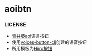 # aoibtn

### LICENSE
- [青井葵aoi](https://space.bilibili.com/1865376713/)语言按钮
- 使用[voices-button-cli](https://github.com/blacktunes/voices-button-cli)创建的语音按钮
- 所用模板为[Hiiro按钮](https://github.com/blacktunes/hiiro-button)